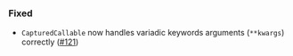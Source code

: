 <!--
A new scriv changelog fragment.

Uncomment the section that is right (remove the HTML comment wrapper).
-->

<!--
### Removed

- A bullet item for the Removed category.

-->
<!--
### Added

- A bullet item for the Added category.

-->
<!--
### Changed

- A bullet item for the Changed category.

-->
<!--
### Deprecated

- A bullet item for the Deprecated category.

-->

### Fixed

- `CapturedCallable` now handles variadic keywords arguments (`**kwargs`) correctly ([#121](https://github.com/mckinsey/vizro/pull/121))

<!--
### Security

- A bullet item for the Security category.

-->
